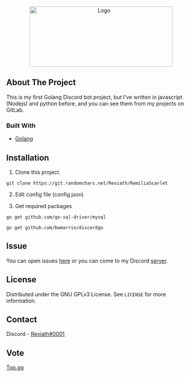 <br />
<p align="center">
  <a href="https://git.randomchars.net/Reviath/RemiliaScarlet">
    <img src="https://cdn.discordapp.com/attachments/820587437801209856/822117411708338236/New_Project.png" alt="Logo" width="380" height="160">
  </a>
  <p align="center">
  </p>
</p>

## About The Project
This is my first Golang Discord bot project, but I've written in javascript (Nodejs) and python before, and you can see them from my projects on GitLab.

### Built With

* [Golang](https://golang.org/)



## Installation

1. Clone this project.
```
git clone https://git.randomchars.net/Reviath/RemiliaScarlet
```

2. Edit config file (config.json)


3. Get required packages

```
go get github.com/go-sql-driver/mysql

go get github.com/bwmarrin/discordgo
```

## Issue

You can open issues [here](https://git.randomchars.net/Reviath/RemiliaScarlet/-/issues/new) or you can come to my Discord [server](https://discord.gg/xqsTvtM2hk).



## License

Distributed under the GNU GPLv3 License. See `LICENSE` for more information.



## Contact

Discord - [Reviath#0001](https://discord.com/users/770218429096656917)

## Vote
[Top.gg](https://top.gg/bot/811652323159834646/vote)
